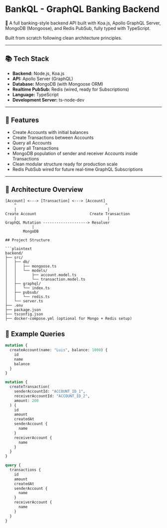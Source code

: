 # BankQL - GraphQL Banking Backend

🚀 A full banking-style backend API built with Koa.js, Apollo GraphQL Server, MongoDB (Mongoose), and Redis PubSub, fully typed with TypeScript.

Built from scratch following clean architecture principles.

---

## 📚 Tech Stack

- **Backend:** Node.js, Koa.js
- **API:** Apollo Server (GraphQL)
- **Database:** MongoDB (with Mongoose ORM)
- **Realtime PubSub:** Redis (wired, ready for Subscriptions)
- **Language:** TypeScript
- **Development Server:** ts-node-dev

---

## 🧠 Features

- Create Accounts with initial balances
- Create Transactions between Accounts
- Query all Accounts
- Query all Transactions
- MongoDB population of sender and receiver Accounts inside Transactions
- Clean modular structure ready for production scale
- Redis PubSub wired for future real-time GraphQL Subscriptions

---

## 🏦 Architecture Overview

```plaintext
[Account] <---> [Transaction] <---> [Account]
    ^                                        ^
    |                                         |
Create Account                        Create Transaction
    |                                         |
GraphQL Mutation --------------------> Resolver
            |
        MongoDB

## Project Structure

```plaintext
backend/
├── src/
│   ├── db/
│   │   ├── mongoose.ts
│   │   └── models/
│   │       ├── account.model.ts
│   │       └── transaction.model.ts
│   ├── graphql/
│   │   └── index.ts
│   ├── pubsub/
│   │   └── redis.ts
│   └── server.ts
├── .env
├── package.json
├── tsconfig.json
├── docker-compose.yml (optional for Mongo + Redis setup)
```

## 📖 Example Queries

```graphql
mutation {
  createAccount(name: "Luis", balance: 1000) {
    id
    name
    balance
  }
}
```

```graphql
mutation {
  createTransaction(
    senderAccountId: "ACCOUNT_ID_1",
    receiverAccountId: "ACCOUNT_ID_2",
    amount: 200
  ) {
    id
    amount
    createdAt
    senderAccount {
      name
    }
    receiverAccount {
      name
    }
  }
}
```

```graphql
query {
  transactions {
    id
    amount
    createdAt
    senderAccount {
      name
    }
    receiverAccount {
      name
    }
  }
}
```
